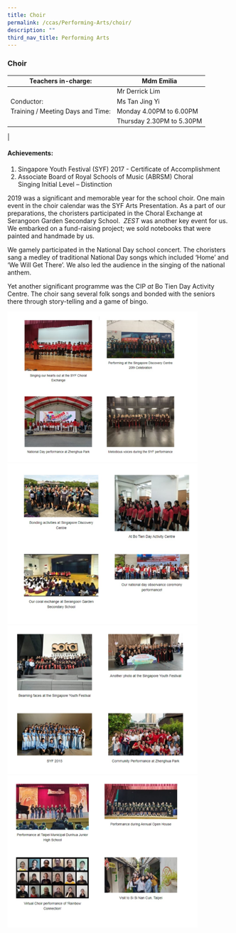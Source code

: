 ```yaml
---
title: Choir
permalink: /ccas/Performing-Arts/choir/
description: ""
third_nav_title: Performing Arts
---
```

### Choir

| Teachers in-charge: | Mdm Emilia |
|---|---|
|  | Mr Derrick Lim |
| Conductor: | Ms Tan Jing Yi |
| Training / Meeting Days and Time: | Monday 4.00PM to 6.00PM |
|  | Thursday 2.30PM to 5.30PM |
|

#### Achievements:

1.  Singapore Youth Festival (SYF) 2017 - Certificate of Accomplishment
2.  Associate Board of Royal Schools of Music (ABRSM) Choral  
    Singing Initial Level – Distinction
		
2019 was a significant and memorable year for the school choir. One main event in the choir calendar was the SYF Arts Presentation. As a part of our preparations, the choristers participated in the Choral Exchange at Serangoon Garden Secondary School.  _ZEST_ was another key event for us. We embarked on a fund-raising project; we sold notebooks that were painted and handmade by us.

We gamely participated in the National Day school concert. The choristers sang a medley of traditional National Day songs which included ‘Home’ and ‘We Will Get There’. We also led the audience in the singing of the national anthem.

Yet another significant programme was the CIP _at_ Bo Tien Day Activity Centre. The choir sang several folk songs and bonded with the seniors there through story-telling and a game of bingo.

<img src="/images/choir%201.jpg" 
     style="width:85%">
<img src="/images/choir%202.jpg" 
     style="width:85%">
<img src="/images/choir%203.jpg" 
     style="width:85%">
<img src="/images/choir%204.jpg" 
     style="width:85%">